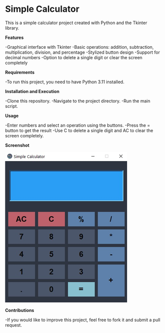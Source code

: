 # Simple Calculator

This is a simple calculator project created with Python and the Tkinter library.

**Features**

-Graphical interface with Tkinter
-Basic operations: addition, subtraction, multiplication, division, and percentage
-Stylized button design
-Support for decimal numbers
-Option to delete a single digit or clear the screen completely

**Requirements**

-To run this project, you need to have Python 3.11 installed.

**Installation and Execution**

-Clone this repository.
-Navigate to the project directory.
-Run the main script.

**Usage**

-Enter numbers and select an operation using the buttons.
-Press the = button to get the result
-Use C to delete a single digit and AC to clear the screen completely.

**Screenshot**

![screenshot](imageFolder/screenshot.png)


**Contributions**

-If you would like to improve this project, feel free to fork it and submit a pull request.
